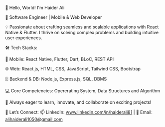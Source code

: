 👋 Hello, World! I'm Haider Ali 

🚀 Software Engineer | Mobile & Web Developer 

💡 Passionate about crafting seamless and scalable applications with React Native & Flutter. I thrive on solving complex problems and building intuitive user experiences.

🛠 Tech Stacks: 

📱 Mobile: React Native, Flutter, Dart, BLoC, REST API

🌐 Web: React.js, HTML, CSS, JavaScript, Tailwind CSS, Bootstrap

🗄 Backend & DB: Node.js, Express.js, SQL, DBMS

💻 Core Competencies: Opererating System, Data Structures and Algorithm 

📌 Always eager to learn, innovate, and collaborate on exciting projects! 

🔗 Let’s Connect:
📫 LinkedIn: www.linkedin.com/in/haiderali81 | 📧 Email: alihaiderali1050@gmail.com 
<!---
Haiderr-Ali/Haiderr-Ali is a ✨ special ✨ repository because its `README.md` (this file) appears on your GitHub profile.
You can click the Preview link to take a look at your changes.
--->
